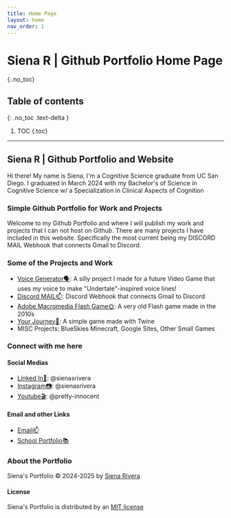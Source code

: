 ```yaml
---
title: Home Page
layout: home
nav_order: 1
---
```

# Siena R | Github Portfolio Home Page
{:.no_toc}

## Table of contents
{: .no_toc .text-delta }

1. TOC
{:toc}

---

## Siena R | Github Portfolio and Website
Hi there! My name is Siena, I'm a Cognitive Science graduate from UC San Diego. I graduated in March 2024 with my Bachelor's of Science in Cognitive Science w/ a Specialization in Clinical Aspects of Cognition

### Simple Github Portfolio for Work and Projects
Welcome to my Github Portfolio and where I will publish my work and projects that I can not host on Github. There are many projects I have included in this website. Specifically the most current being my DISCORD MAIL Webhook that connects Gmail to Discord.

### Some of the Projects and Work
- [Voice Generator🗣️](https://bellaingenue.github.io/docs/projects/pchildren/voicegenerator/): A silly project I made for a future Video Game that uses my voice to make "Undertale"-inspired voice lines!
- [Discord MAIL📫](https://bellaingenue.github.io/docs/projects/pchildren/discordmail/): Discord Webhook that connects Gmail to Discord
- [Adobe Macromedia Flash Game🌞](https://bellaingenue.github.io/docs/projects/pchildren/flashgame/flashgame.html): A very old Flash game made in the 2010s
- [Your Journey🤍](https://bellaingenue.github.io/docs/projects/pchildren/yourjourney/yourjourney.html): A simple game made with Twine
- MISC Projects: BlueSkies Minecraft, Google Sites, Other Small Games

### Connect with me here

#### Social Medias
- [Linked In📖](https://www.linkedin.com/in/sienasrivera/): @sienasrivera
- [Instagram📷](https://www.instagram.com/sienasrivera/): @sienasrivera
- [Youtube🎬](https://www.youtube.com/@pretty-innocent): @pretty-innocent

#### Email and other Links
- [Email📫](mailto:sienasrivera@gmail.com)
- [School Portfolio📚](https://www.sienasrivera.website/home)
  
### About the Portfolio
Siena's Portfolio &copy; 2024-2025 by [Siena Rivera](https://sienasrivera.website)

#### License
Siena's Portfolio is distributed by an [MIT license](https://github.com/bellaingenue/bellaingenue.github.io/LICENSE)